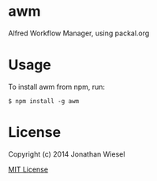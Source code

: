 awm
=============

Alfred Workflow Manager, using packal.org

# Usage

To install awm from npm, run:

```
$ npm install -g awm
```

# License

Copyright (c) 2014 Jonathan Wiesel

[MIT License](http://jonathanwiesel.mit-license.org/)
